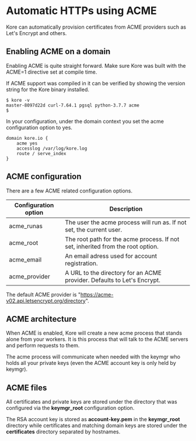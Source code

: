 # Automatic HTTPs using ACME

Kore can automatically provision certificates from ACME providers
such as Let's Encrypt and others.

## Enabling ACME on a domain

Enabling ACME is quite straight forward. Make sure Kore was built with
the ACME=1 directive set at compile time.

If ACME support was compiled in it can be verified by showing the
version string for the Kore binary installed.

```
$ kore -v
master-8097d22d curl-7.64.1 pgsql python-3.7.7 acme
$
```

In your configuration, under the domain context you set the acme
configuration option to yes.

```
domain kore.io {
	acme yes
	accesslog /var/log/kore.log
	route / serve_index
}
```

## ACME configuration

There are a few ACME related configuration options.

| Configuration option | Description |
| --- | --- |
| acme\_runas | The user the acme process will run as. If not set, the current user. |
| acme\_root | The root path for the acme process. If not set, inherited from the root option. |
| acme\_email | An email adress used for account registration. |
| acme\_provider | A URL to the directory for an ACME provider. Defaults to Let's Encrypt. |

The default ACME provider is "https://acme-v02.api.letsencrypt.org/directory".

## ACME architecture

When ACME is enabled, Kore will create a new acme process that stands
alone from your workers. It is this process that will talk to the
ACME servers and perform requests to them.

The acme process will communicate when needed with the keymgr who holds
all your private keys (even the ACME account key is only held by keymgr).

## ACME files

All certificates and private keys are stored under the directory that
was configured via the **keymgr_root** configuration option.

The RSA account key is stored as **account-key.pem** in the **keymgr_root**
directory while certificates and matching domain keys are stored under
the **certificates**  directory separated by hostnames.
